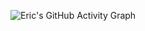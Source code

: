 ![Eric's GitHub Activity Graph](https://github-readme-activity-graph.vercel.app/graph?username=E-kigai-old&theme=dracula)
